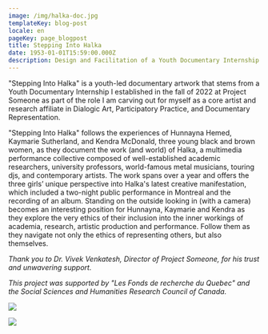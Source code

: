 ```yaml
---
image: /img/halka-doc.jpg
templateKey: blog-post
locale: en
pageKey: page_blogpost
title: Stepping Into Halka
date: 1953-01-01T15:59:00.000Z
description: Design and Facilitation of a Youth Documentary Internship
---
```

"Stepping Into Halka" is a youth-led documentary artwork that stems from a Youth Documentary Internship I established in the fall of 2022 at Project Someone as part of the role I am carving out for myself as a core artist and research affiliate in Dialogic Art, Participatory Practice, and Documentary Representation.

"Stepping Into Halka" follows the experiences of Hunnayna Hemed, Kaymarie Sutherland, and Kendra McDonald, three young black and brown women, as they document the work (and world) of Halka, a multimedia performance collective composed of well-established academic researchers, university professors, world-famous metal musicians, touring djs, and contemporary artists. The work spans over a year and offers the three girls’ unique perspective into Halka's latest creative manifestation, which included a two-night public performance in Montreal and the recording of an album. Standing on the outside looking in (with a camera) becomes an interesting position for Hunnayna, Kaymarie and Kendra as they explore the very ethics of their inclusion into the inner workings of academia, research, artistic production and performance. Follow them as they navigate not only the ethics of representing others, but also themselves.

_Thank you to Dr. Vivek Venkatesh, Director of Project Someone, for his trust and unwavering support._ 

_This project was supported by "Les Fonds de recherche du Quebec" and the Social Sciences and Humanities Research Council of Canada._

![](/img/hunnayna-hemed-image-credit-youth-documentary-interns-.jpg)

![](/img/halka-doc-couch.jpg)
